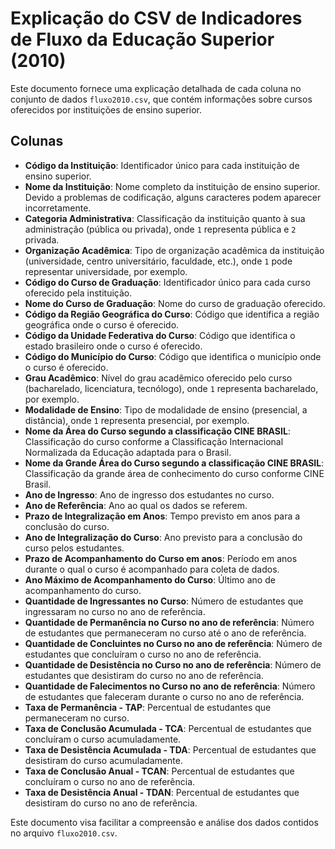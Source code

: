 # Explicação do CSV de Indicadores de Fluxo da Educação Superior (2010)

Este documento fornece uma explicação detalhada de cada coluna no conjunto de dados `fluxo2010.csv`, que contém informações sobre cursos oferecidos por instituições de ensino superior.

## Colunas

- **Código da Instituição**: Identificador único para cada instituição de ensino superior.
- **Nome da Instituição**: Nome completo da instituição de ensino superior. Devido a problemas de codificação, alguns caracteres podem aparecer incorretamente.
- **Categoria Administrativa**: Classificação da instituição quanto à sua administração (pública ou privada), onde `1` representa pública e `2` privada.
- **Organização Acadêmica**: Tipo de organização acadêmica da instituição (universidade, centro universitário, faculdade, etc.), onde `1` pode representar universidade, por exemplo.
- **Código do Curso de Graduação**: Identificador único para cada curso oferecido pela instituição.
- **Nome do Curso de Graduação**: Nome do curso de graduação oferecido.
- **Código da Região Geográfica do Curso**: Código que identifica a região geográfica onde o curso é oferecido.
- **Código da Unidade Federativa do Curso**: Código que identifica o estado brasileiro onde o curso é oferecido.
- **Código do Município do Curso**: Código que identifica o município onde o curso é oferecido.
- **Grau Acadêmico**: Nível do grau acadêmico oferecido pelo curso (bacharelado, licenciatura, tecnólogo), onde `1` representa bacharelado, por exemplo.
- **Modalidade de Ensino**: Tipo de modalidade de ensino (presencial, a distância), onde `1` representa presencial, por exemplo.
- **Nome da Área do Curso segundo a classificação CINE BRASIL**: Classificação do curso conforme a Classificação Internacional Normalizada da Educação adaptada para o Brasil.
- **Nome da Grande Área do Curso segundo a classificação CINE BRASIL**: Classificação da grande área de conhecimento do curso conforme CINE Brasil.
- **Ano de Ingresso**: Ano de ingresso dos estudantes no curso.
- **Ano de Referência**: Ano ao qual os dados se referem.
- **Prazo de Integralização em Anos**: Tempo previsto em anos para a conclusão do curso.
- **Ano de Integralização do Curso**: Ano previsto para a conclusão do curso pelos estudantes.
- **Prazo de Acompanhamento do Curso em anos**: Período em anos durante o qual o curso é acompanhado para coleta de dados.
- **Ano Máximo de Acompanhamento do Curso**: Último ano de acompanhamento do curso.
- **Quantidade de Ingressantes no Curso**: Número de estudantes que ingressaram no curso no ano de referência.
- **Quantidade de Permanência no Curso no ano de referência**: Número de estudantes que permaneceram no curso até o ano de referência.
- **Quantidade de Concluintes no Curso no ano de referência**: Número de estudantes que concluíram o curso no ano de referência.
- **Quantidade de Desistência no Curso no ano de referência**: Número de estudantes que desistiram do curso no ano de referência.
- **Quantidade de Falecimentos no Curso no ano de referência**: Número de estudantes que faleceram durante o curso no ano de referência.
- **Taxa de Permanência - TAP**: Percentual de estudantes que permaneceram no curso.
- **Taxa de Conclusão Acumulada - TCA**: Percentual de estudantes que concluíram o curso acumuladamente.
- **Taxa de Desistência Acumulada - TDA**: Percentual de estudantes que desistiram do curso acumuladamente.
- **Taxa de Conclusão Anual - TCAN**: Percentual de estudantes que concluíram o curso no ano de referência.
- **Taxa de Desistência Anual - TDAN**: Percentual de estudantes que desistiram do curso no ano de referência.

Este documento visa facilitar a compreensão e análise dos dados contidos no arquivo `fluxo2010.csv`.